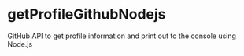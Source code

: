 # getProfileGithubNodejs
GitHub API to get profile information and print out to the console using Node.js
